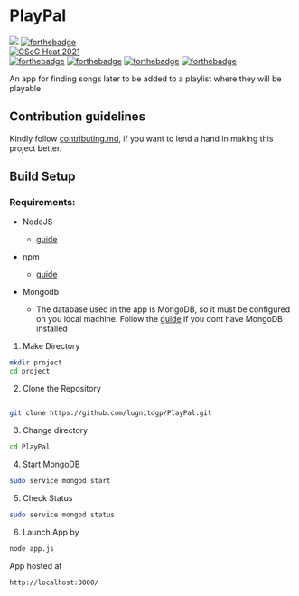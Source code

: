 # PlayPal

![](https://github.com/lugnitdgp/PlayPal/blob/master/public/Demo.gif)
[![forthebadge](https://forthebadge.com/images/badges/made-with-javascript.svg)](https://forthebadge.com)
<br>
[![GSoC Heat 2021](https://img.shields.io/badge/GSOC%20HEAT-2021-orange)](https://nitdgpos.github.io/gsoc_heat)
<br>
[![forthebadge](https://forthebadge.com/images/badges/uses-html.svg)](https://forthebadge.com)
[![forthebadge](https://forthebadge.com/images/badges/uses-css.svg)](https://forthebadge.com)
[![forthebadge](https://forthebadge.com/images/badges/uses-js.svg)](https://forthebadge.com)
[![forthebadge](https://forthebadge.com/images/badges/uses-git.svg)](https://forthebadge.com)


An app for finding songs later to be added to a playlist where they will be playable

## Contribution guidelines
Kindly follow [contributing.md](contributing.md), if you want to lend a hand in making this project better.

## Build Setup

### Requirements:

* NodeJS
   - [guide](https://nodejs.org/en/download/)
 
* npm
   - [guide](https://docs.npmjs.com/cli/install)
 
* Mongodb
  - The database used in the app is MongoDB, so it must be configured on you local machine. Follow the [guide](https://docs.mongodb.com/manual/administration/install-on-linux/) if you dont have MongoDB installed



1. Make Directory 
```bash
mkdir project
cd project
```

2. Clone the Repository
```bash

git clone https://github.com/lugnitdgp/PlayPal.git
```
3. Change directory
```bash
cd PlayPal
```

4. Start MongoDB
```bash
sudo service mongod start
```
5. Check Status
```bash
sudo service mongod status
```

6. Launch App by
```bash
node app.js
```

App hosted at 
```bash
http://localhost:3000/
```
